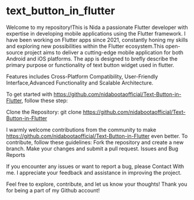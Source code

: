 # text_button_in_flutter
Welcome to my repository!This is Nida a passionate Flutter developer with expertise in developing mobile applications using the Flutter framework. I have been working on Flutter apps since 2021, constantly honing my skills and exploring new possibilities within the Flutter ecosystem.This open-source project aims to deliver a cutting-edge mobile application for both Android and iOS platforms. The app is designed to brefly describe the primary purpose or functionality of text button widget used in flutter.

Features includes Cross-Platform Compatibility, User-Friendly Interface,Advanced Functionality and Scalable Architecture.

To get started with https://github.com/nidabootaofficial/Text-Button-in-Flutter, follow these step:

Clone the Repository: git clone https://github.com/nidabootaofficial/Text-Button-in-Flutter

I warmly welcome contributions from the community to make https://github.com/nidabootaofficial/Text-Button-in-Flutter even better. To contribute, follow these guidelines: Fork the repository and create a new branch. Make your changes and submit a pull request. Issues and Bug Reports

If you encounter any issues or want to report a bug, please Contact With me. I appreciate your feedback and assistance in improving the project.

Feel free to explore, contribute, and let us know your thoughts! Thank you for being a part of my Github account!

